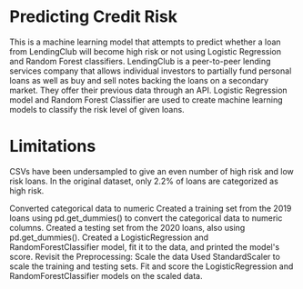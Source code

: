 # Predicting Credit Risk

This is a machine learning model that attempts to predict whether a loan from LendingClub will become high risk or not using Logistic Regression and Random Forest classifiers.
LendingClub is a peer-to-peer lending services company that allows individual investors to partially fund personal loans as well as buy and sell notes backing the loans on a secondary market. They offer their previous data through an API.
Logistic Regression model and Random Forest Classifier are used to create machine learning models to classify the risk level of given loans.


# Limitations
CSVs have been undersampled to give an even number of high risk and low risk loans. In the original dataset, only 2.2% of loans are categorized as high risk.


Converted categorical data to numeric
Created a training set from the 2019 loans using pd.get_dummies() to convert the categorical data to numeric columns. Created a testing set from the 2020 loans, also using pd.get_dummies().
Created a LogisticRegression and RandomForestClassifier model, fit it to the data, and printed the model's score.
Revisit the Preprocessing: Scale the data
Used StandardScaler to scale the training and testing sets.
Fit and score the LogisticRegression and RandomForestClassifier models on the scaled data.
